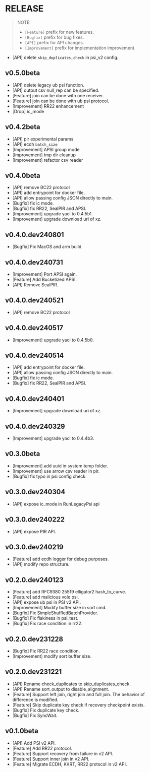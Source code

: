 # RELEASE

> NOTE:
>
> - `[Feature]` prefix for new features.
> - `[Bugfix]` prefix for bug fixes.
> - `[API]` prefix for API changes.
> - `[Improvement]` prefix for implementation improvement.

- [API] delete `skip_duplicates_check` in psi_v2 config.

## v0.5.0beta

- [API] delete legacy ub psi function.
- [API] output csv null_rep can be specified.
- [Feature] join can be done with one receiver.
- [Feature] join can be done with ub psi protocol.
- [Improvement] RR22 enhancement
- [Drop] ic_mode

## v0.4.2beta

- [API] pir experimental params
- [API] ecdh `batch_size`
- [Improvement] APSI group mode
- [Improvement] tmp dir cleanup
- [Improvement] refactor csv reader

## v0.4.0beta

- [API] remove BC22 protocol
- [API] add entrypoint for docker file.
- [API] allow passing config JSON directly to main.
- [Bugfix] fix ic mode.
- [Bugfix] fix RR22, SealPIR and APSI.
- [Improvement] upgrade yacl to 0.4.5b1.
- [Improvement] upgrade download uri of xz.

## v0.4.0.dev240801

- [Bugfix] Fix MacOS and arm build.

## v0.4.0.dev240731

- [Improvement] Port APSI again.
- [Feature] Add Bucketized APSI.
- [API] Remove SealPIR.

## v0.4.0.dev240521

- [API] remove BC22 protocol

## v0.4.0.dev240517

- [Improvement] upgrade yacl to 0.4.5b0.

## v0.4.0.dev240514

- [API] add entrypoint for docker file.
- [API] allow passing config JSON directly to main.
- [Bugfix] fix ic mode.
- [Bugfix] fix RR22, SealPIR and APSI.

## v0.4.0.dev240401

- [Improvement] upgrade download uri of xz.

## v0.4.0.dev240329

- [Improvement] upgrade yacl to 0.4.4b3.

## v0.3.0beta

- [Improvement] add uuid in system temp folder.
- [Improvement] use arrow csv reader in pir.
- [Bugfix] fix typo in psi config check.

## v0.3.0.dev240304

- [API] expose ic_mode in RunLegacyPsi api

## v0.3.0.dev240222

- [API] expose PIR API.

## v0.3.0.dev240219

- [Feature] add ecdh logger for debug purposes.
- [API] modify repo structure.

## v0.2.0.dev240123

- [Feature] add RFC9380 25519 elligator2 hash_to_curve.
- [Feature] add malicious vole psi.
- [API] expose ub psi in PSI v2 API.
- [Improvement] Modify buffer size in sort cmd.
- [Bugfix] Fix SimpleShuffledBatchProvider.
- [Bugfix] Fix flakiness in psi_test.
- [Bugfix] Fix race condition in rr22.

## v0.2.0.dev231228

- [Bugfix] Fix RR22 race condition.
- [Improvement] modify sort buffer size.

## v0.2.0.dev231221

- [API] Rename check_duplicates to skip_duplicates_check.
- [API] Rename sort_output to disable_alignment.
- [Feature] Support left join, right join and full join. The behavior of difference is modified.
- [Feature] Skip duplicate key check if recovery checkpoint exists.
- [Bugfix] Fix duplicate key check.
- [Bugfix] Fix SyncWait.

## v0.1.0beta

- [API] Add PSI v2 API.
- [Feature] Add RR22 protocol.
- [Feature] Support recovery from failure in v2 API.
- [Feature] Support inner join in v2 API.
- [Feature] Migrate ECDH, KKRT, RR22 protocol in v2 API.
